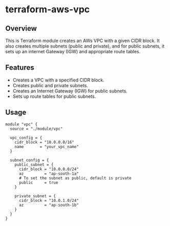 
# terraform-aws-vpc

## Overview

This is Terraform module creates an AWs VPC with a given CIDR block. It also creates multiple subnets (public and private), and for public subnets, it sets up an internet Gateway (IGW) and appropriate route tables.

## Features

- Creates a VPC with a specified CIDR block.
- Creates public and private subnets.
- Creates an Internet Gateway (IGW) for public subnets.
- Sets up route tables for public subnets.

## Usage
```
module "vpc" {
  source = "./module/vpc"

  vpc_config = {
    cidr_block = "10.0.0.0/16"
    name       = "your_vpc_name"
  }

  subnet_config = {
    public_subnet = {
      cidr_block = "10.0.0.0/24"
      az         = "ap-south-1a"
      # To set the subnet as public, default is private
      public     = true
    }
   
    private_subnet = {
      cidr_block = "10.0.1.0/24"
      az         = "ap-south-1b"
    }
  }
}
```
